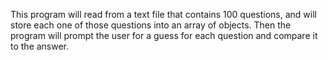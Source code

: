 This program will read from a text file that contains 100 questions, and will store
each one of those questions into an array of objects.  Then the program will prompt the user for a guess
for each question and compare it to the answer.
